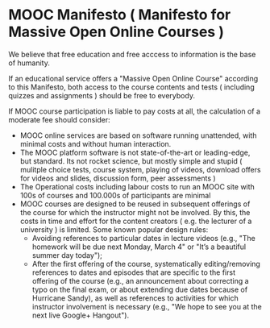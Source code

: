 # MOOC Manifesto ( Manifesto for Massive Open Online Courses )

We believe that free education and free acccess to information is the base of humanity.

If an educational service offers a "Massive Open Online Course" according to this Manifesto,
both access to the course contents and tests ( including quizzes and assignments ) should be free to everybody.

If MOOC course participation is liable to pay costs at all, the calculation of a moderate fee should consider:
- MOOC online services are based on software running unattended, with minimal costs and without human interaction.
- The MOOC platform software is not state-of-the-art or leading-edge, but standard. Its not rocket science, but mostly simple and stupid ( mulitple choice tests, course system, playing of videos, download offers for videos and slides, discussion form, peer assessments )
- The Operational costs including labour costs to run an MOOC site with 100s of courses and 100.000s of participants are minimal
- MOOC courses are designed to be reused in subsequent offerings of the course for which the instructor might not be involved. By this, the costs in time and effort for the content creators ( e.g. the lecturer of a university ) is limited. Some known popular design rules:
  - Avoiding references to particular dates in lecture videos (e.g., "The homework will be due next Monday, March 4" or "It’s a beautiful summer day today");
  - After the first offering of the course, systematically editing/removing references to dates and episodes that are specific to the first offering of the course (e.g., an announcement about correcting a typo on the final exam, or about extending due dates because of Hurricane Sandy), as well as references to activities for which instructor involvement is necessary (e.g., "We hope to see you at the next live Google+ Hangout").
